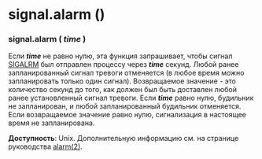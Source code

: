 # signal.alarm \(\)

### signal.alarm \( _time_ \)

Если _**time**_ не равно нулю, эта функция запрашивает, чтобы сигнал [SIGALRM](../konstanty-signalov/signal.sigalrm.md) был отправлен процессу через _**time**_ секунд. Любой ранее запланированный сигнал тревоги отменяется \(в любое время можно запланировать только один сигнал\). Возвращаемое значение - это количество секунд до того, как должен был быть доставлен любой ранее установленный сигнал тревоги. Если _**time**_ равно нулю, будильник не запланирован, и любой запланированный будильник отменяется. Если возвращаемое значение равно нулю, сигнализация в настоящее время не запланирована.

**Доступность**: Unix. Дополнительную информацию см. на странице руководства [alarm\(2\)](https://manpages.debian.org/buster/manpages-dev/alarm.2.en.html).

